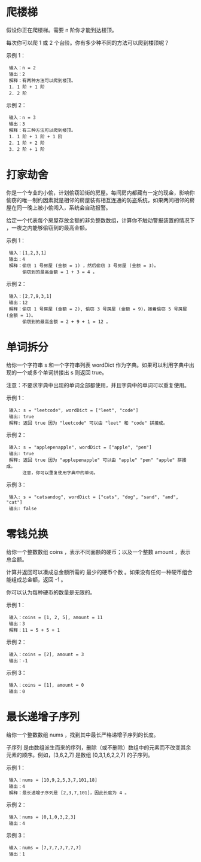 # 爬楼梯
假设你正在爬楼梯。需要 n 阶你才能到达楼顶。

每次你可以爬 1 或 2 个台阶。你有多少种不同的方法可以爬到楼顶呢？

示例 1：

     输入：n = 2
     输出：2
     解释：有两种方法可以爬到楼顶。
     1. 1 阶 + 1 阶
     2. 2 阶
示例 2：

     输入：n = 3
     输出：3
     解释：有三种方法可以爬到楼顶。
     1. 1 阶 + 1 阶 + 1 阶
     2. 1 阶 + 2 阶
     3. 2 阶 + 1 阶

# 打家劫舍
你是一个专业的小偷，计划偷窃沿街的房屋。每间房内都藏有一定的现金，影响你偷窃的唯一制约因素就是相邻的房屋装有相互连通的防盗系统，如果两间相邻的房屋在同一晚上被小偷闯入，系统会自动报警。

给定一个代表每个房屋存放金额的非负整数数组，计算你不触动警报装置的情况下 ，一夜之内能够偷窃到的最高金额。

示例 1：

     输入：[1,2,3,1]
     输出：4
     解释：偷窃 1 号房屋 (金额 = 1) ，然后偷窃 3 号房屋 (金额 = 3)。
          偷窃到的最高金额 = 1 + 3 = 4 。
示例 2：

     输入：[2,7,9,3,1]
     输出：12
     解释：偷窃 1 号房屋 (金额 = 2), 偷窃 3 号房屋 (金额 = 9)，接着偷窃 5 号房屋 (金额 = 1)。
          偷窃到的最高金额 = 2 + 9 + 1 = 12 。
# 单词拆分
给你一个字符串 s 和一个字符串列表 wordDict 作为字典。如果可以利用字典中出现的一个或多个单词拼接出 s 则返回 true。

注意：不要求字典中出现的单词全部都使用，并且字典中的单词可以重复使用。

示例 1：

     输入: s = "leetcode", wordDict = ["leet", "code"]
     输出: true
     解释: 返回 true 因为 "leetcode" 可以由 "leet" 和 "code" 拼接成。
示例 2：

     输入: s = "applepenapple", wordDict = ["apple", "pen"]
     输出: true
     解释: 返回 true 因为 "applepenapple" 可以由 "apple" "pen" "apple" 拼接成。
          注意，你可以重复使用字典中的单词。
示例 3：

     输入: s = "catsandog", wordDict = ["cats", "dog", "sand", "and", "cat"]
     输出: false
# 零钱兑换
给你一个整数数组 coins ，表示不同面额的硬币；以及一个整数 amount ，表示总金额。

计算并返回可以凑成总金额所需的 最少的硬币个数 。如果没有任何一种硬币组合能组成总金额，返回 -1 。

你可以认为每种硬币的数量是无限的。

示例 1：

     输入：coins = [1, 2, 5], amount = 11
     输出：3 
     解释：11 = 5 + 5 + 1
示例 2：

     输入：coins = [2], amount = 3
     输出：-1
示例 3：

     输入：coins = [1], amount = 0
     输出：0
# 最长递增子序列
给你一个整数数组 nums ，找到其中最长严格递增子序列的长度。

子序列 是由数组派生而来的序列，删除（或不删除）数组中的元素而不改变其余元素的顺序。例如，[3,6,2,7] 是数组 [0,3,1,6,2,2,7] 的子序列。
 
示例 1：

     输入：nums = [10,9,2,5,3,7,101,18]
     输出：4
     解释：最长递增子序列是 [2,3,7,101]，因此长度为 4 。
示例 2：

     输入：nums = [0,1,0,3,2,3]
     输出：4
示例 3：

     输入：nums = [7,7,7,7,7,7,7]
     输出：1

